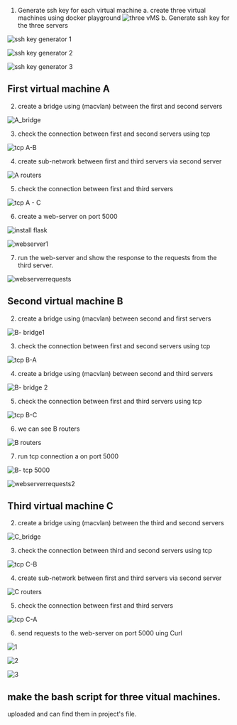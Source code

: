 

1. Generate ssh key for each virtual machine
 a. create three virtual machines using docker playground
![three vMS](https://user-images.githubusercontent.com/25878224/224452112-088d7244-5b34-47b1-b214-60767ed4905b.PNG)
  b. Generate ssh key for the three servers

![ssh key generator 1](https://user-images.githubusercontent.com/25878224/224452134-2521ea02-ee5c-4d32-80b4-e5aeb4b59307.PNG)

![ssh key generator 2](https://user-images.githubusercontent.com/25878224/224452392-d1608856-fd56-44ec-8acd-f79e9950155b.PNG)


![ssh key generator 3](https://user-images.githubusercontent.com/25878224/224452400-a767e5e5-8402-4047-a4cd-c67735eba545.PNG)


## First virtual machine A
2. create a bridge using (macvlan) between the first and second servers

![A_bridge](https://user-images.githubusercontent.com/25878224/224452510-d7e271b3-49ec-4d18-8edf-54cfafae0954.PNG)

3. check the connection between first and second servers using tcp 

![tcp A-B ](https://user-images.githubusercontent.com/25878224/224452826-9145b170-dcc7-4f2a-98f7-eca5b7f9a06a.PNG)


4. create sub-network between first and third servers via second server

![A routers](https://user-images.githubusercontent.com/25878224/224453071-26ab66e1-7c88-4f85-8edb-9159088e396b.PNG)


5. check the connection between first and third servers 

![tcp A - C](https://user-images.githubusercontent.com/25878224/224453126-0a24d070-e88f-414c-ab18-825dd1939a34.PNG)


6. create a web-server on port 5000 

![install flask](https://user-images.githubusercontent.com/25878224/224453175-37a4243f-13c5-4e5e-90e6-9bd9f2be212a.PNG)


![webserver1](https://user-images.githubusercontent.com/25878224/224453192-76bc5a43-dcd7-449b-bb12-1bc42f7276ad.PNG)


7. run the web-server and show the response to the requests from the third server.

![webserverrequests](https://user-images.githubusercontent.com/25878224/224453246-f485e3f6-2d64-4378-89ee-01205e3cf78a.PNG)



## Second virtual machine B
2. create a bridge using (macvlan) between second and first servers

![B- bridge1](https://user-images.githubusercontent.com/25878224/224452598-224de722-50af-4ca9-80a7-a5e53c8542ce.PNG)

3. check the connection between first and second servers using tcp

![tcp B-A ](https://user-images.githubusercontent.com/25878224/224452969-5b8b3548-15a6-4256-b23b-5accfda20a4c.PNG)


4. create a bridge using (macvlan) between second and third servers

![B- bridge 2](https://user-images.githubusercontent.com/25878224/224452608-8e21416a-8524-4159-bb68-0421c20d1102.PNG)


5. check the connection between first and third servers using tcp 

![tcp B-C](https://user-images.githubusercontent.com/25878224/224452991-a2f44411-76bc-4a51-8793-70c4fb658763.PNG)

6. we can see B  routers

![B routers](https://user-images.githubusercontent.com/25878224/224453338-6a8e065b-8abb-4bf0-be89-3f876239475e.PNG)


7. run tcp connection a on port 5000 


![B- tcp 5000](https://user-images.githubusercontent.com/25878224/224453346-506c86be-15e8-48f9-a5e6-5dd32682a98b.PNG)

![webserverrequests2](https://user-images.githubusercontent.com/25878224/224453363-ce75b961-acac-42f8-83f8-38821396ee01.PNG)


## Third virtual machine C
2. create a bridge using (macvlan) between the third and second servers

![C_bridge](https://user-images.githubusercontent.com/25878224/224452651-26c686de-4a97-47ab-a62c-0af565317a8e.PNG)

3. check the connection between third and second servers using tcp 

![tcp C-B ](https://user-images.githubusercontent.com/25878224/224452903-f2e60b5a-0ccb-4462-864b-c2f5e3f5c405.PNG)

4. create sub-network between first and third servers via second server

![C routers](https://user-images.githubusercontent.com/25878224/224453400-21958e34-2ffb-406a-8a7a-8d2d48d5fe96.PNG)


5. check the connection between first and third servers 

![tcp C-A](https://user-images.githubusercontent.com/25878224/224453409-79097319-9a54-4a28-bb2d-6609302ae3d8.PNG)


6. send requests to the web-server on port 5000 uing Curl

![1](https://user-images.githubusercontent.com/25878224/226214273-4f562afd-f3ee-43d9-a130-5215b0d04083.PNG)

![2](https://user-images.githubusercontent.com/25878224/226214279-d756ad53-8628-45cc-bc00-0342f51357d2.PNG)

![3](https://user-images.githubusercontent.com/25878224/226214281-638dd9a7-0927-4528-8b58-890c061890d2.PNG)



## make the bash script for three vitual machines. 
uploaded and can find them in project's file.

